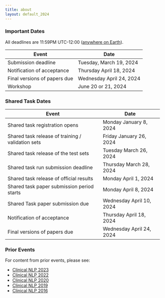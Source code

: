 ```yaml
---
title: about
layout: default_2024
--- 
```


### Important Dates

All deadlines are 11:59PM UTC-12:00 ([anywhere on Earth](https://www.timeanddate.com/time/zones/aoe)).

| Event                                               | Date                      |
| --------------------------------------------------- | ------------------------- |
| Submission deadline                                 | Tuesday, March 19, 2024   |
| Notification of acceptance                          | Thursday April 18, 2024   |
| Final versions of papers due                        | Wednesday April 24, 2024  |
| Workshop                                            | June 20 or 21, 2024       |


### Shared Task Dates

| Event                                               | Date                      |
| --------------------------------------------------- | ------------------------- |
| Shared task registration opens                      | Monday January 8, 2024    |
| Shared task release of training / validation sets   | Friday January 26, 2024   |
| Shared task release of the test sets                | Tuesday March 26, 2024    |
| Shared task run submission deadline                 | Thursday March 28, 2024   |
| Shared task release of official results             | Monday April 1, 2024      |
| Shared task paper submission period starts          | Monday April 8, 2024      |
| Shared Task paper submission due                    | Wednesday April 10, 2024  |
| Notification of acceptance                          | Thursday April 18, 2024   |
| Final versions of papers due                        | Wednesday April 24, 2024  |


### Prior Events

For content from prior events, please see:

- [Clinical NLP 2023](https://clinical-nlp.github.io/2023/)
- [Clinical NLP 2022](https://clinical-nlp.github.io/2022/)
- [Clinical NLP 2020](https://clinical-nlp.github.io/2020/)
- [Clinical NLP 2019](https://clinical-nlp.github.io/2019/)
- [Clinical NLP 2016](https://clinical-nlp.github.io/2016/)

<!-- 
### Sponsors

<div class="row">
    <div class="col-md-4"></div>
    <div class="col-md-4">
          <img src="images/Lavita_logo_color-black@4x.png" class="img-responsive" width="50%" align="center">
    </div>
    <div class="col-md-4"></div>
</div> 
-->
